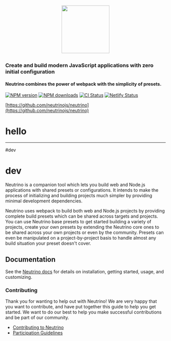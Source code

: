 <h1><p align="center"><a href="https://neutrinojs.org"><img src="https://raw.githubusercontent.com/neutrinojs/neutrino/master/docs/assets/logo.png" height="150" width="150"></a></p></h1>

### Create and build modern JavaScript applications with zero initial configuration

#### Neutrino combines the power of webpack with the simplicity of presets.

[![NPM version][npm-image]][npm-url] [![NPM downloads][npm-downloads]][npm-url]
[![CI Status][ci-image]][ci-url] [![Netlify Status][netlify-image]][netlify-url]

[https://github.com/neutrinojs/neutrino](https://github.com/neutrinojs/neutrino)
# hello
---
#dev

# dev
Neutrino is a companion tool which lets you build web and Node.js applications
with shared presets or configurations. It intends to make the process of
initializing and building projects much simpler by providing minimal development
dependencies.

Neutrino uses webpack to build both web and Node.js projects by providing
complete build presets which can be shared across targets and projects. You can
use Neutrino base presets to get started building a variety of projects, create
your own presets by extending the Neutrino core ones to be shared across your
own projects or even by the community. Presets can even be manipulated on a
project-by-project basis to handle almost any build situation your preset
doesn't cover.

## Documentation

See the [Neutrino docs](https://neutrinojs.org/) for details on installation,
getting started, usage, and customizing.

### Contributing

Thank you for wanting to help out with Neutrino! We are very happy that you want
to contribute, and have put together this guide to help you get started. We want
to do our best to help you make successful contributions and be part of our
community.

- [Contributing to Neutrino](https://neutrinojs.org/contributing/)
- [Participation Guidelines](https://neutrinojs.org/contributing/code-of-conduct/)

[npm-image]: https://img.shields.io/npm/v/neutrino.svg
[npm-downloads]: https://img.shields.io/npm/dt/neutrino.svg
[npm-url]: https://www.npmjs.com/package/neutrino
[ci-image]:
  https://github.com/neutrinojs/neutrino/actions/workflows/ci.yml/badge.svg
[ci-url]: https://github.com/neutrinojs/neutrino/actions/workflows/ci.yml
[netlify-image]:
  https://api.netlify.com/api/v1/badges/faef6419-2d67-488a-95a8-998e1ad3e40f/deploy-status
[netlify-url]: https://app.netlify.com/sites/neutrinojs/deploys
